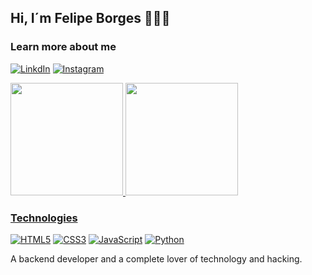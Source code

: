 ## Hi, I´m Felipe Borges 🙋🏾‍♂️

### Learn more about me

[![LinkdIn](https://img.shields.io/badge/LinkedIn-0077B5?style=for-the-badge&logo=linkedin&logoColor=white)](https://www.linkedin.com/in/devfelipeborges/)
[![Instagram](https://img.shields.io/badge/Instagram-E4405F?style=for-the-badge&logo=instagram&logoColor=white)](https://www.instagram.com/felipe.bgx/)

<div>
<a href="https://github.com/devfborges">
<img height="180em" src="https://github-readme-stats.vercel.app/api/top-langs/?username=devfborges&layout=compact&langs_count=7&theme=nightowl"/>
<img height="180em" src="https://github-readme-stats.vercel.app/api?username=devfborges&show_icons=true&theme=nightowl&include_all_commits=true&count_private=true"/>
</div>

### Technologies

[![HTML5](https://img.shields.io/badge/HTML5-E34F26?style=for-the-badge&logo=html5&logoColor=white)](#)
[![CSS3](https://img.shields.io/badge/CSS3-1572B6?style=for-the-badge&logo=css3&logoColor=white)](#)
[![JavaScript](https://img.shields.io/badge/JavaScript-F7DF1E?style=for-the-badge&logo=javascript&logoColor=black)](#)
[![Python](https://img.shields.io/badge/Python-3776AB?style=for-the-badge&logo=python&logoColor=white)](#)

A backend developer and a complete lover of technology and hacking.
